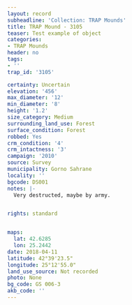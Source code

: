 ```yaml
---
layout: record
subheadline: 'Collection: TRAP Mounds'
title: TRAP Mound - 3105
teaser: Test example of object
categories:
- TRAP Mounds
header: no
tags:
- ''
trap_id: '3105'

certainty: Uncertain
elevation: '456'
max_diameter: '12'
min_diameter: '8'
height: '1.2'
size_category: Medium
surrounding_land_use: Forest
surface_condition: Forest
robbed: Yes
crm_condition: '4'
crm_intactness: '3'
campaign: '2010'
source: Survey
municipality: Gorno Sahrane
locality: ''
bgcode: DS001
notes: |-
  Very destructed, maybe by army.


rights: standard


maps:
  lat: 42.6285
  lon: 25.2442
date: 2018-04-11
latitude: 42°39'23.5"
longitude: 25°12'55.0"
land_use_source: Not recorded
photo: None
bg_code: GS 006-3
akb_code: ''
---
```

